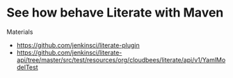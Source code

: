 See how behave Literate with Maven
==================================

Materials 

* https://github.com/jenkinsci/literate-plugin
* https://github.com/jenkinsci/literate-api/tree/master/src/test/resources/org/cloudbees/literate/api/v1/YamlModelTest
